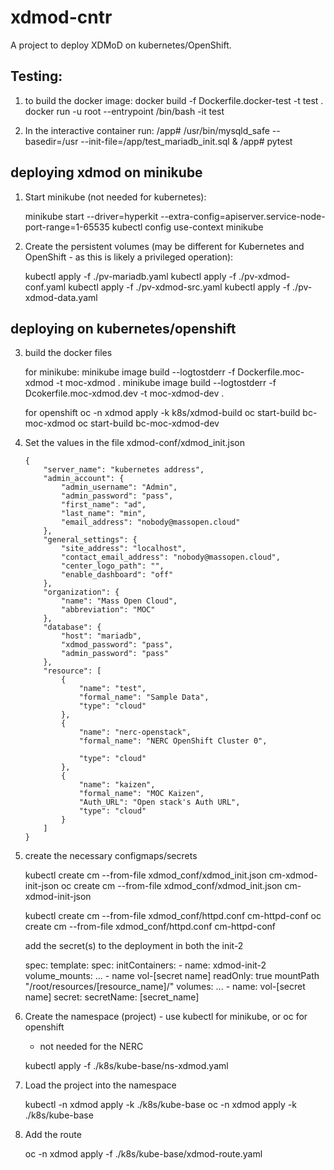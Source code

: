 # xdmod-cntr
A project to deploy XDMoD on kubernetes/OpenShift.

## Testing:
  1) to build the docker image:
      docker build -f Dockerfile.docker-test -t test .
      docker run -u root --entrypoint /bin/bash -it test

  2) In the interactive container run:
      /app# /usr/bin/mysqld_safe --basedir=/usr --init-file=/app/test_mariadb_init.sql &
      /app# pytest

## deploying xdmod on minikube
1) Start minikube (not needed for kubernetes):

    minikube start --driver=hyperkit --extra-config=apiserver.service-node-port-range=1-65535
    kubectl config use-context minikube

2) Create the persistent volumes (may be different for Kubernetes and OpenShift - as this is likely a privileged operation):

    kubectl apply -f ./pv-mariadb.yaml
    kubectl apply -f ./pv-xdmod-conf.yaml
    kubectl apply -f ./pv-xdmod-src.yaml
    kubectl apply -f ./pv-xdmod-data.yaml
## deploying on kubernetes/openshift

3) build the docker files

    for minikube:
        minikube image build --logtostderr -f Dockerfile.moc-xdmod -t moc-xdmod .
        minikube image build --logtostderr -f Dcokerfile.moc-xdmod.dev -t moc-xdmod-dev .

    for openshift
        oc -n xdmod apply -k k8s/xdmod-build
        oc start-build bc-moc-xdmod
        oc start-build bc-moc-xdmod-dev

4)  Set the values in the file xdmod-conf/xdmod_init.json

        {
            "server_name": "kubernetes address",
            "admin_account": {
                "admin_username": "Admin",
                "admin_password": "pass",
                "first_name": "ad",
                "last_name": "min",
                "email_address": "nobody@massopen.cloud"
            },
            "general_settings": {
                "site_address": "localhost",
                "contact_email_address": "nobody@massopen.cloud",
                "center_logo_path": "",
                "enable_dashboard": "off"
            },
            "organization": {
                "name": "Mass Open Cloud",
                "abbreviation": "MOC"
            },
            "database": {
                "host": "mariadb",
                "xdmod_password": "pass",
                "admin_password": "pass"
            },
            "resource": [
                {
                    "name": "test",
                    "formal_name": "Sample Data",
                    "type": "cloud"
                },
                {
                    "name": "nerc-openstack",
                    "formal_name": "NERC OpenShift Cluster 0",

                    "type": "cloud"
                },
                {
                    "name": "kaizen",
                    "formal_name": "MOC Kaizen",
                    "Auth_URL": "Open stack's Auth URL",
                    "type": "cloud"
                }
            ]
        }

5)  create the necessary configmaps/secrets

    kubectl create cm --from-file xdmod_conf/xdmod_init.json cm-xdmod-init-json
    oc create cm --from-file xdmod_conf/xdmod_init.json cm-xdmod-init-json

    kubectl create cm --from-file xdmod_conf/httpd.conf cm-httpd-conf
    oc create cm --from-file xdmod_conf/httpd.conf cm-httpd-conf

    add the secret(s) to the deployment in both the init-2

      spec:
        template:
          spec:
            initContainers:
              - name: xdmod-init-2
                volume_mounts:
                    ...
                    - name vol-[secret name]
                      readOnly: true
                      mountPath "/root/resources/[resource_name]/"
            volumes:
              ...
              - name: vol-[secret name]
                secret:
                  secretName: [secret_name]


6) Create the namespace (project) - use kubectl for minikube, or oc for openshift

   - not needed for the NERC

    kubectl apply -f ./k8s/kube-base/ns-xdmod.yaml

7) Load the project into the namespace

    kubectl -n xdmod apply -k ./k8s/kube-base
    oc -n xdmod apply -k ./k8s/kube-base

8) Add the route

    oc -n xdmod apply -f ./k8s/kube-base/xdmod-route.yaml
